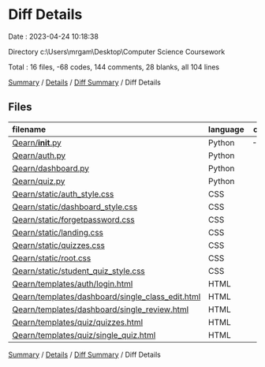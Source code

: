 # Diff Details

Date : 2023-04-24 10:18:38

Directory c:\\Users\\mrgam\\Desktop\\Computer Science Coursework

Total : 16 files,  -68 codes, 144 comments, 28 blanks, all 104 lines

[Summary](results.md) / [Details](details.md) / [Diff Summary](diff.md) / Diff Details

## Files
| filename | language | code | comment | blank | total |
| :--- | :--- | ---: | ---: | ---: | ---: |
| [Qearn/__init__.py](/Qearn/__init__.py) | Python | -173 | 80 | -32 | -125 |
| [Qearn/auth.py](/Qearn/auth.py) | Python | -2 | 18 | 3 | 19 |
| [Qearn/dashboard.py](/Qearn/dashboard.py) | Python | 3 | 12 | 1 | 16 |
| [Qearn/quiz.py](/Qearn/quiz.py) | Python | 167 | 34 | 62 | 263 |
| [Qearn/static/auth_style.css](/Qearn/static/auth_style.css) | CSS | -13 | -1 | -2 | -16 |
| [Qearn/static/dashboard_style.css](/Qearn/static/dashboard_style.css) | CSS | -15 | 0 | -2 | -17 |
| [Qearn/static/forgetpassword.css](/Qearn/static/forgetpassword.css) | CSS | -10 | 0 | -1 | -11 |
| [Qearn/static/landing.css](/Qearn/static/landing.css) | CSS | -9 | 0 | -1 | -10 |
| [Qearn/static/quizzes.css](/Qearn/static/quizzes.css) | CSS | -13 | 0 | -2 | -15 |
| [Qearn/static/root.css](/Qearn/static/root.css) | CSS | 8 | 0 | 3 | 11 |
| [Qearn/static/student_quiz_style.css](/Qearn/static/student_quiz_style.css) | CSS | -13 | 0 | -2 | -15 |
| [Qearn/templates/auth/login.html](/Qearn/templates/auth/login.html) | HTML | -3 | 0 | 0 | -3 |
| [Qearn/templates/dashboard/single_class_edit.html](/Qearn/templates/dashboard/single_class_edit.html) | HTML | 8 | 0 | 1 | 9 |
| [Qearn/templates/dashboard/single_review.html](/Qearn/templates/dashboard/single_review.html) | HTML | -1 | 0 | 0 | -1 |
| [Qearn/templates/quiz/quizzes.html](/Qearn/templates/quiz/quizzes.html) | HTML | -3 | 1 | 0 | -2 |
| [Qearn/templates/quiz/single_quiz.html](/Qearn/templates/quiz/single_quiz.html) | HTML | 1 | 0 | 0 | 1 |

[Summary](results.md) / [Details](details.md) / [Diff Summary](diff.md) / Diff Details